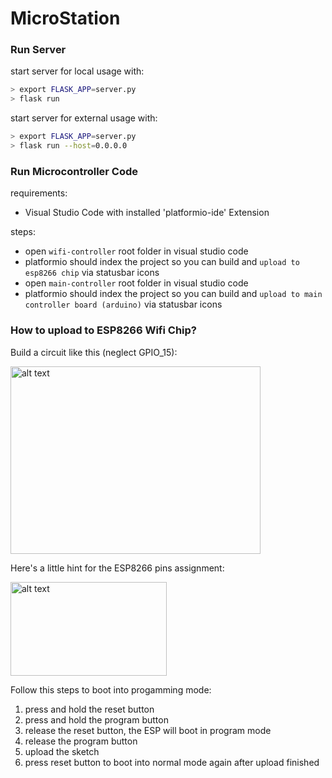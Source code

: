 # MicroStation

### Run Server

start server for local usage with:
```bash
> export FLASK_APP=server.py
> flask run
```

start server for external usage with:
```bash
> export FLASK_APP=server.py
> flask run --host=0.0.0.0
```

### Run Microcontroller Code

requirements:
- Visual Studio Code with installed 'platformio-ide' Extension

steps:
- open `wifi-controller` root folder in visual studio code
- platformio should index the project so you can build and `upload to esp8266 chip` via statusbar icons
- open `main-controller` root folder in visual studio code 
- platformio should index the project so you can build and `upload to main controller board (arduino)` via statusbar icons

### How to upload to ESP8266 Wifi Chip?

Build a circuit like this (neglect GPIO_15):

<img src="https://tttapa.github.io/Images/ESP8266-2.png" alt="alt text" width="400" height="300">

Here's a little hint for the ESP8266 pins assignment:

<img src="https://components101.com/sites/default/files/component_pin/ESP8266-Pinout.png" alt="alt text" width="250" height="150">


Follow this steps to boot into progamming mode:
1. press and hold the reset button
2. press and hold the program button
3. release the reset button, the ESP will boot in program mode
4. release the program button
5. upload the sketch
6. press reset button to boot into normal mode again after upload finished
